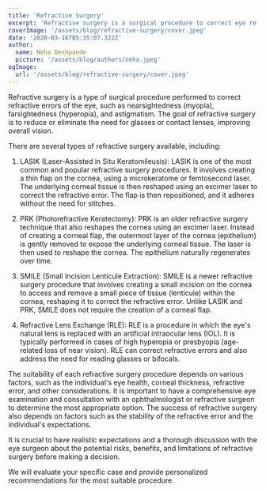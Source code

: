 ```yaml
---
title: 'Refractive Surgery'
excerpt: 'Refractive surgery is a surgical procedure to correct eye refractive errors, improving vision without glasses. Options include LASIK, PRK, SMILE, and RLE, each with unique techniques and considerations. Success depends on factors like eye health, refractive stability, and realistic expectations.'
coverImage: '/assets/blog/refractive-surgery/cover.jpeg'
date: '2020-03-16T05:35:07.322Z'
author:
  name: Neha Deshpande
  picture: '/assets/blog/authors/neha.jpeg'
ogImage:
  url: '/assets/blog/refractive-surgery/cover.jpeg'
---
```

Refractive surgery is a type of surgical procedure performed to correct refractive errors of the eye, such as nearsightedness (myopia), farsightedness (hyperopia), and astigmatism. The goal of refractive surgery is to reduce or eliminate the need for glasses or contact lenses, improving overall vision.

There are several types of refractive surgery available, including:

1. LASIK (Laser-Assisted in Situ Keratomileusis): LASIK is one of the most common and popular refractive surgery procedures. It involves creating a thin flap on the cornea, using a microkeratome or femtosecond laser. The underlying corneal tissue is then reshaped using an excimer laser to correct the refractive error. The flap is then repositioned, and it adheres without the need for stitches.

2. PRK (Photorefractive Keratectomy): PRK is an older refractive surgery technique that also reshapes the cornea using an excimer laser. Instead of creating a corneal flap, the outermost layer of the cornea (epithelium) is gently removed to expose the underlying corneal tissue. The laser is then used to reshape the cornea. The epithelium naturally regenerates over time.

3. SMILE (Small Incision Lenticule Extraction): SMILE is a newer refractive surgery procedure that involves creating a small incision on the cornea to access and remove a small piece of tissue (lenticule) within the cornea, reshaping it to correct the refractive error. Unlike LASIK and PRK, SMILE does not require the creation of a corneal flap.

4. Refractive Lens Exchange (RLE): RLE is a procedure in which the eye's natural lens is replaced with an artificial intraocular lens (IOL). It is typically performed in cases of high hyperopia or presbyopia (age-related loss of near vision). RLE can correct refractive errors and also address the need for reading glasses or bifocals.

The suitability of each refractive surgery procedure depends on various factors, such as the individual's eye health, corneal thickness, refractive error, and other considerations. It is important to have a comprehensive eye examination and consultation with an ophthalmologist or refractive surgeon to determine the most appropriate option. The success of refractive surgery also depends on factors such as the stability of the refractive error and the individual's expectations.

It is crucial to have realistic expectations and a thorough discussion with the eye surgeon about the potential risks, benefits, and limitations of refractive surgery before making a decision.

We will evaluate your specific case and provide personalized recommendations for the most suitable procedure.
